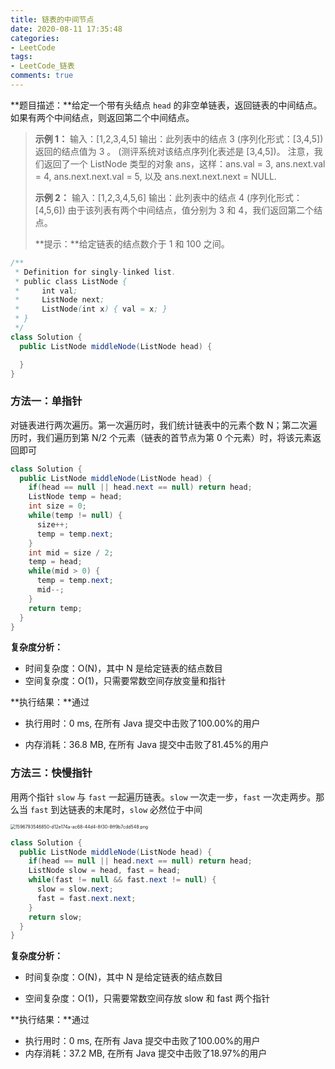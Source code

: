 ```yaml
---
title: 链表的中间节点
date: 2020-08-11 17:35:48
categories:
- LeetCode
tags:
- LeetCode_链表
comments: true
---
```


**题目描述：**给定一个带有头结点 `head` 的非空单链表，返回链表的中间结点。如果有两个中间结点，则返回第二个中间结点。

> **示例 1：**
> 输入：[1,2,3,4,5]
> 输出：此列表中的结点 3 (序列化形式：[3,4,5])
> 返回的结点值为 3 。 (测评系统对该结点序列化表述是 [3,4,5])。
> 注意，我们返回了一个 ListNode 类型的对象 ans，这样：ans.val = 3, ans.next.val = 4, ans.next.next.val = 5, 以及 ans.next.next.next = NULL.
> 
> **示例 2：**
> 输入：[1,2,3,4,5,6]
> 输出：此列表中的结点 4 (序列化形式：[4,5,6])
> 由于该列表有两个中间结点，值分别为 3 和 4，我们返回第二个结点。
>
> **提示：**给定链表的结点数介于 1 和 100 之间。

```java
/**
 * Definition for singly-linked list.
 * public class ListNode {
 *     int val;
 *     ListNode next;
 *     ListNode(int x) { val = x; }
 * }
 */
class Solution {
  public ListNode middleNode(ListNode head) {

  }
}
```

<!-- more -->

### 方法一：单指针

对链表进行两次遍历。第一次遍历时，我们统计链表中的元素个数 N；第二次遍历时，我们遍历到第 N/2 个元素（链表的首节点为第 0 个元素）时，将该元素返回即可

```java
class Solution {
  public ListNode middleNode(ListNode head) {
    if(head == null || head.next == null) return head;
    ListNode temp = head;
    int size = 0;
    while(temp != null) {
      size++;
      temp = temp.next;
    }
    int mid = size / 2;
    temp = head;
    while(mid > 0) {
      temp = temp.next;
      mid--;
    }
    return temp;
  }
}
```

**复杂度分析：**

- 时间复杂度：O(N)，其中 N 是给定链表的结点数目
- 空间复杂度：O(1)，只需要常数空间存放变量和指针

**执行结果：**通过

- 执行用时：0 ms, 在所有 Java 提交中击败了100.00%的用户

- 内存消耗：36.8 MB, 在所有 Java 提交中击败了81.45%的用户



### 方法三：快慢指针

用两个指针 `slow` 与 `fast` 一起遍历链表。`slow` 一次走一步，`fast` 一次走两步。那么当 `fast` 到达链表的末尾时，`slow` 必然位于中间

<img src="https://pic.leetcode-cn.com/3b38aa227e96a7660c2fc8fe54656d7616c423196d197ca2f49cd87018182fac-1596793546850-d12e174a-ac68-44d4-8f30-8ff9b7cdd548.png" alt="1596793546850-d12e174a-ac68-44d4-8f30-8ff9b7cdd548.png" style="zoom: 50%;" />

```java
class Solution {
  public ListNode middleNode(ListNode head) {
    if(head == null || head.next == null) return head;
    ListNode slow = head, fast = head;
    while(fast != null && fast.next != null) {
      slow = slow.next;
      fast = fast.next.next;
    }
    return slow;
  }
}
```

**复杂度分析：**

- 时间复杂度：O(N)，其中 N 是给定链表的结点数目

- 空间复杂度：O(1)，只需要常数空间存放 slow 和 fast 两个指针

**执行结果：**通过

- 执行用时：0 ms, 在所有 Java 提交中击败了100.00%的用户
- 内存消耗：37.2 MB, 在所有 Java 提交中击败了18.97%的用户